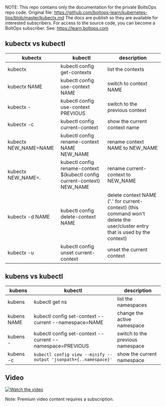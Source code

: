 <!-- note marker start -->
NOTE: This repo contains only the documentation for the private BoltsOps repo code.
Original file: https://github.com/boltops-learn/kubernetes-tips/blob/master/kubectx.md
The docs are publish so they are available for interested subscribers.
For access to the source code, you can become a BoltOps subscriber.
See: https://learn.boltops.com

<!-- note marker end -->

## kubectx vs kubectl

kubectx | kubectl | description
---|---|---
kubectx               | kubectl config get-contexts                     | list the contexts
kubectx NAME          | kubectl config use-context NAME                 | switch to context NAME
kubectx -             | kubectl config use-context PREVIOUS             | switch to the previous context
kubectx -c            | kubectl config current-context                  | show the current context name
kubectx NEW_NAME=NAME | kubectl config rename-context NAME NEW_NAME     | rename context NAME to NEW_NAME
kubectx NEW_NAME=.    | kubectl config rename-context $(kubectl config current-context) NEW_NAME | rename current-context to NEW_NAME
kubectx -d NAME       | kubectl config delete-context NAME              | delete context NAME ('.' for current-context) (this command won't delete the user/cluster entry that is used by the context)
kubectx -u            | kubectl config unset current-context            | unset the current context

## kubens vs kubectl

kubens | kubectl | description
---|---|---
kubens      | kubectl get ns                                                 | list the namespaces
kubens NAME | kubectl config set-context --current --namespace=NAME          | change the active namespace
kubens -    | kubectl config set-context --current --namespace=PREVIOUS      | switch to the previous namespace
kubens -c   | `kubectl config view --minify --output 'jsonpath={..namespace}'` | show the current namespace

## Video

[![Watch the video](https://uploads-learn.boltops.com/kd99poqgzrr715wzsr65inztdhx7)](https://learn.boltops.com/courses/kubernetes-tips/lessons/kubectx-and-kubens-vs-kubectl)

Note: Premium video content requires a subscription.
